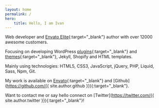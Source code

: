 ```yaml
---
layout: home
permalink: /
hero:
    title: Hello, I am Ivan
---
```


Web developer and [Envato Elite](https://themeforest.net/user/pressapps/portfolio){:target="_blank"} author with over 12000 awesome customers.

Focusing on developing WordPress [plugins](https://codecanyon.net/user/pressapps/portfolio){:target="_blank"} and [themes](https://themeforest.net/user/pressapps/portfolio){:target="_blank"}, Jekyll, Shopify and HTML templates.

Mainly using technologies: HTML5, CSS3, JavaScript, jQuery, PHP, Liquid, Sass, Npm, Git.

My work is available on [Envato](https://themeforest.net/user/pressapps/portfolio){:target="_blank"} and [Github](https://github.com/{{ site.author.github }}){:target="_blank"}.

Want to contact me or say hello connect on [Twitter](https://twitter.com/{{ site.author.twitter }}){:target="_blank"}!
